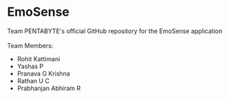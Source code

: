 # EmoSense
Team PENTABYTE's official GitHub repository for the EmoSense application<br>
<br>
Team Members:
- Rohit Kattimani<br>
- Yashas P <br>
- Pranava G Krishna <br>
- Rathan U C <br>
- Prabhanjan Abhiram R <br>
